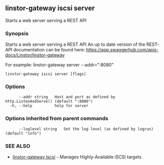 ## linstor-gateway iscsi server

Starts a web server serving a REST API

### Synopsis

Starts a web server serving a REST API
An up to date version of the REST-API documentation can be found here:
https://app.swaggerhub.com/apis-docs/Linstor/linstor-gateway

For example:
linstor-gateway server --addr=":8080"

```
linstor-gateway iscsi server [flags]
```

### Options

```
      --addr string   Host and port as defined by http.ListenAndServe() (default ":8080")
  -h, --help          help for server
```

### Options inherited from parent commands

```
      --loglevel string   Set the log level (as defined by logrus) (default "info")
```

### SEE ALSO

* [linstor-gateway iscsi](linstor-gateway_iscsi.md)	 - Manages Highly-Available iSCSI targets

